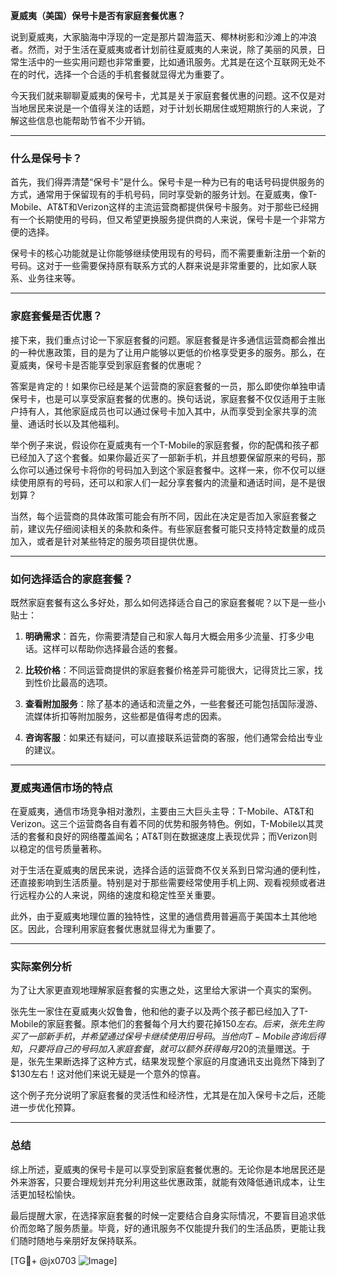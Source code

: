 **夏威夷（美国）保号卡是否有家庭套餐优惠？**

说到夏威夷，大家脑海中浮现的一定是那片碧海蓝天、椰林树影和沙滩上的冲浪者。然而，对于生活在夏威夷或者计划前往夏威夷的人来说，除了美丽的风景，日常生活中的一些实用问题也非常重要，比如通讯服务。尤其是在这个互联网无处不在的时代，选择一个合适的手机套餐就显得尤为重要了。

今天我们就来聊聊夏威夷的保号卡，尤其是关于家庭套餐优惠的问题。这不仅是对当地居民来说是一个值得关注的话题，对于计划长期居住或短期旅行的人来说，了解这些信息也能帮助节省不少开销。

---

### 什么是保号卡？

首先，我们得弄清楚“保号卡”是什么。保号卡是一种为已有的电话号码提供服务的方式，通常用于保留现有的手机号码，同时享受新的服务计划。在夏威夷，像T-Mobile、AT&T和Verizon这样的主流运营商都提供保号卡服务。对于那些已经拥有一个长期使用的号码，但又希望更换服务提供商的人来说，保号卡是一个非常方便的选择。

保号卡的核心功能就是让你能够继续使用现有的号码，而不需要重新注册一个新的号码。这对于一些需要保持原有联系方式的人群来说是非常重要的，比如家人联系、业务往来等。

---

### 家庭套餐是否优惠？

接下来，我们重点讨论一下家庭套餐的问题。家庭套餐是许多通信运营商都会推出的一种优惠政策，目的是为了让用户能够以更低的价格享受更多的服务。那么，在夏威夷，保号卡是否能享受到家庭套餐的优惠呢？

答案是肯定的！如果你已经是某个运营商的家庭套餐的一员，那么即使你单独申请保号卡，也是可以享受家庭套餐的优惠的。换句话说，家庭套餐不仅仅适用于主账户持有人，其他家庭成员也可以通过保号卡加入其中，从而享受到全家共享的流量、通话时长以及其他福利。

举个例子来说，假设你在夏威夷有一个T-Mobile的家庭套餐，你的配偶和孩子都已经加入了这个套餐。如果你最近买了一部新手机，并且想要保留原来的号码，那么你可以通过保号卡将你的号码加入到这个家庭套餐中。这样一来，你不仅可以继续使用原有的号码，还可以和家人们一起分享套餐内的流量和通话时间，是不是很划算？

当然，每个运营商的具体政策可能会有所不同，因此在决定是否加入家庭套餐之前，建议先仔细阅读相关的条款和条件。有些家庭套餐可能只支持特定数量的成员加入，或者是针对某些特定的服务项目提供优惠。

---

### 如何选择适合的家庭套餐？

既然家庭套餐有这么多好处，那么如何选择适合自己的家庭套餐呢？以下是一些小贴士：

1. **明确需求**：首先，你需要清楚自己和家人每月大概会用多少流量、打多少电话。这样可以帮助你选择最合适的套餐。
   
2. **比较价格**：不同运营商提供的家庭套餐价格差异可能很大，记得货比三家，找到性价比最高的选项。

3. **查看附加服务**：除了基本的通话和流量之外，一些套餐还可能包括国际漫游、流媒体折扣等附加服务，这些都是值得考虑的因素。

4. **咨询客服**：如果还有疑问，可以直接联系运营商的客服，他们通常会给出专业的建议。

---

### 夏威夷通信市场的特点

在夏威夷，通信市场竞争相对激烈，主要由三大巨头主导：T-Mobile、AT&T和Verizon。这三个运营商各自有着不同的优势和服务特色。例如，T-Mobile以其灵活的套餐和良好的网络覆盖闻名；AT&T则在数据速度上表现优异；而Verizon则以稳定的信号质量著称。

对于生活在夏威夷的居民来说，选择合适的运营商不仅关系到日常沟通的便利性，还直接影响到生活质量。特别是对于那些需要经常使用手机上网、观看视频或者进行远程办公的人来说，网络的速度和稳定性至关重要。

此外，由于夏威夷地理位置的独特性，这里的通信费用普遍高于美国本土其他地区。因此，合理利用家庭套餐优惠就显得尤为重要了。

---

### 实际案例分析

为了让大家更直观地理解家庭套餐的实惠之处，这里给大家讲一个真实的案例。

张先生一家住在夏威夷火奴鲁鲁，他和他的妻子以及两个孩子都已经加入了T-Mobile的家庭套餐。原本他们的套餐每个月大约要花掉$150左右。后来，张先生购买了一部新手机，并希望通过保号卡继续使用旧号码。当他向T-Mobile咨询后得知，只要将自己的号码加入家庭套餐，就可以额外获得每月$20的流量赠送。于是，张先生果断选择了这种方式，结果发现整个家庭的月度通讯支出竟然下降到了$130左右！这对他们来说无疑是一个意外的惊喜。

这个例子充分说明了家庭套餐的灵活性和经济性，尤其是在加入保号卡之后，还能进一步优化预算。

---

### 总结

综上所述，夏威夷的保号卡是可以享受到家庭套餐优惠的。无论你是本地居民还是外来游客，只要合理规划并充分利用这些优惠政策，就能有效降低通讯成本，让生活更加轻松愉快。

最后提醒大家，在选择家庭套餐的时候一定要结合自身实际情况，不要盲目追求低价而忽略了服务质量。毕竟，好的通讯服务不仅能提升我们的生活品质，更能让我们随时随地与亲朋好友保持联系。

[TG💪+ @jx0703 ![Image](https://github.com/user-attachments/assets/dbca1d08-cadb-493c-b0ec-ad6f7a83f270)]